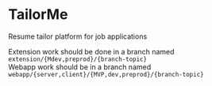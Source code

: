# TailorMe

Resume tailor platform for job applications <br>

Extension work should be done in a branch named `extension/{Mdev,preprod}/{branch-topic}` <br>
Webapp work should be in a branch named `webapp/{server,client}/{MVP,dev,preprod}/{branch-topic}`
